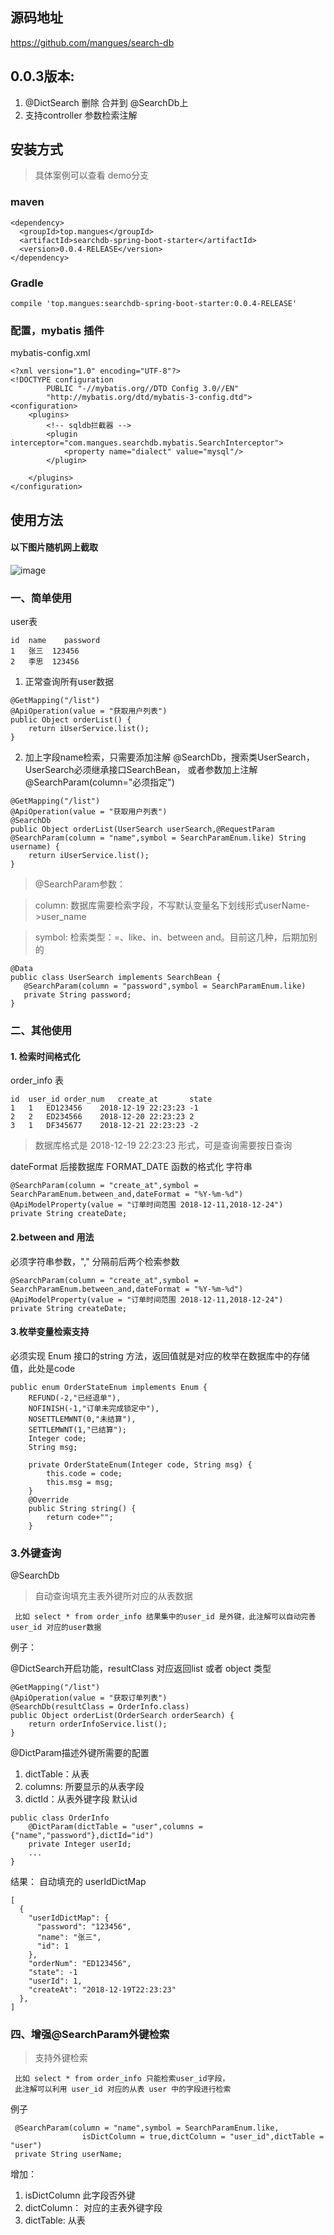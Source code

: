 ## 源码地址
https://github.com/mangues/search-db

## 0.0.3版本:
1. @DictSearch 删除 合并到 @SearchDb上
2. 支持controller 参数检索注解


## 安装方式

>具体案例可以查看 demo分支


### maven
```
<dependency>
  <groupId>top.mangues</groupId>
  <artifactId>searchdb-spring-boot-starter</artifactId>
  <version>0.0.4-RELEASE</version>
</dependency>
```

### Gradle
```
compile 'top.mangues:searchdb-spring-boot-starter:0.0.4-RELEASE'
```


### 配置，mybatis 插件

mybatis-config.xml
```
<?xml version="1.0" encoding="UTF-8"?>
<!DOCTYPE configuration
        PUBLIC "-//mybatis.org//DTD Config 3.0//EN"
        "http://mybatis.org/dtd/mybatis-3-config.dtd">
<configuration>
    <plugins>
        <!-- sqldb拦截器 -->
        <plugin interceptor="com.mangues.searchdb.mybatis.SearchInterceptor">
            <property name="dialect" value="mysql"/>
        </plugin>

    </plugins>
</configuration>
```



## 使用方法

#### 以下图片随机网上截取

![image](https://github.com/mangues/search-db/raw/master/image/WX20181124-220832@2x.png)


### 一、简单使用

user表
```
id	name	password
1	张三	123456
2	李思	123456
```


1. 正常查询所有user数据
```
@GetMapping("/list")
@ApiOperation(value = "获取用户列表")
public Object orderList() {
    return iUserService.list();
}
```

2. 加上字段name检索，只需要添加注解 @SearchDb，搜索类UserSearch，UserSearch必须继承接口SearchBean，
    或者参数加上注解@SearchParam(column="必须指定")

```
@GetMapping("/list")
@ApiOperation(value = "获取用户列表")
@SearchDb
public Object orderList(UserSearch userSearch,@RequestParam @SearchParam(column = "name",symbol = SearchParamEnum.like) String username) {
    return iUserService.list();
}
```

> @SearchParam参数：

> column: 数据库需要检索字段，不写默认变量名下划线形式userName->user_name

> symbol: 检索类型：=、like、in、between and。目前这几种，后期加别的

```
@Data
public class UserSearch implements SearchBean {
   @SearchParam(column = "password",symbol = SearchParamEnum.like)
   private String password;
}

```


### 二、其他使用

#### 1. 检索时间格式化
order_info 表

```
id	user_id	order_num	create_at	    state
1	1	ED123456	2018-12-19 22:23:23	-1
2	2	ED234566	2018-12-20 22:23:23	2
3	1	DF345677	2018-12-21 22:23:23	-2
```


> 数据库格式是 2018-12-19 22:23:23 形式，可是查询需要按日查询

dateFormat 后接数据库 FORMAT_DATE 函数的格式化 字符串

```
@SearchParam(column = "create_at",symbol = SearchParamEnum.between_and,dateFormat = "%Y-%m-%d")
@ApiModelProperty(value = "订单时间范围 2018-12-11,2018-12-24")
private String createDate;
```

#### 2.between and 用法

必须字符串参数，"," 分隔前后两个检索参数
```
@SearchParam(column = "create_at",symbol = SearchParamEnum.between_and,dateFormat = "%Y-%m-%d")
@ApiModelProperty(value = "订单时间范围 2018-12-11,2018-12-24")
private String createDate;
```

#### 3.枚举变量检索支持

必须实现 Enum 接口的string 方法，返回值就是对应的枚举在数据库中的存储值，此处是code

```
public enum OrderStateEnum implements Enum {
    REFUND(-2,"已经退单"),
    NOFINISH(-1,"订单未完成锁定中"),
    NOSETTLEMWNT(0,"未结算"),
    SETTLEMWNT(1,"已结算");
    Integer code;
    String msg;

    private OrderStateEnum(Integer code, String msg) {
        this.code = code;
        this.msg = msg;
    }
    @Override
    public String string() {
        return code+"";
    }

```


### 3.外键查询
@SearchDb

> 自动查询填充主表外键所对应的从表数据
```
 比如 select * from order_info 结果集中的user_id 是外键，此注解可以自动完善user_id 对应的user数据
```

例子：

@DictSearch开启功能，resultClass 对应返回list 或者 object 类型
```
@GetMapping("/list")
@ApiOperation(value = "获取订单列表")
@SearchDb(resultClass = OrderInfo.class)
public Object orderList(OrderSearch orderSearch) {
    return orderInfoService.list();
}
```

@DictParam描述外键所需要的配置

1. dictTable：从表
2. columns: 所要显示的从表字段
3. dictId：从表外键字段 默认id


```
public class OrderInfo
    @DictParam(dictTable = "user",columns = {"name","password"},dictId="id")
    private Integer userId;
    ...
}
```

结果：  自动填充的 userIdDictMap
```
[
  {
    "userIdDictMap": {
      "password": "123456",
      "name": "张三",
      "id": 1
    },
    "orderNum": "ED123456",
    "state": -1
    "userId": 1,
    "createAt": "2018-12-19T22:23:23"
  },
]
```


### 四、增强@SearchParam外键检索


> 支持外键检索
```
 比如 select * from order_info 只能检索user_id字段，
 此注解可以利用 user_id 对应的从表 user 中的字段进行检索
```

例子
```
 @SearchParam(column = "name",symbol = SearchParamEnum.like,
                isDictColumn = true,dictColumn = "user_id",dictTable = "user")
 private String userName;
```
增加：
1. isDictColumn 此字段否外键
2. dictColumn： 对应的主表外键字段
3. dictTable:   从表
